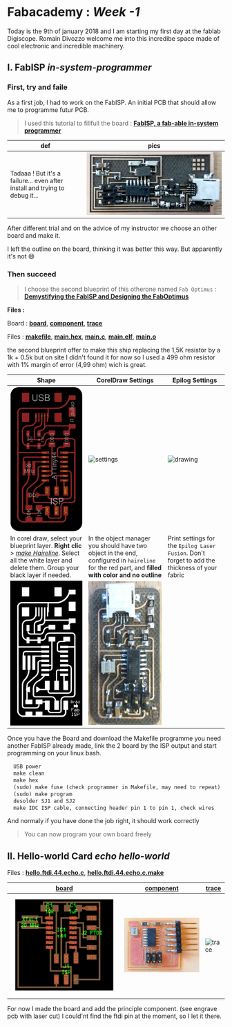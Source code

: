 # Fabacademy : *Week -1*

Today is the 9th of january 2018 and I am starting my first day at the fablab Digiscope. Romain Divozzo welcome me into this incredibe space made of cool electronic and incredible machinery.

## I. **FabISP** *in-system-programmer*

### First, try and faile

As a first job, I had to work on the FabISP. An initial PCB that should allow me to programme futur PCB.
> I used this tutorial to fillfull  the board : [**FabISP, a fab-able in-system programmer**](http://fab.cba.mit.edu/content/archive/projects/fabisp/)

| def | pics |
| --- | --- |
| Tadaaa ! But it's a failure... even after install and trying to debug it...  | ![isp](production\fabISP\ISP_v0.5.jpg) |

After different trial and on the advice of my instructor we choose an other board and make it.

I left the outline on the board, thinking it was better this way. But apparently it's not :smile:

### Then succeed

> I choose the second blueprint of this otherone named `Fab Optimus` : [**Demystifying the FabISP and Designing the FabOptimus**](http://fab.cba.mit.edu/classes/863.16/doc/tutorials/FabISP/FabISP_Demystified.html)

**Files :**

Board : [<u>**board**</u>](assets\docs\production\fabISP\FabOptimus2.png), [<u>**component**</u>](production/fabISP/result.jpg), [<u>**trace**</u>](assets\docs\production\fabISP\FabOptimus_Traces2.png)

Files : [<u>**makefile**</u>](assets\docs\production\fabISP\programmFiles\Makefile), [<u>**main.hex**</u>](assets\docs\production\fabISP\programmFiles\main.hex), [<u>**main.c**</u>](assets\docs\production\fabISP\programmFiles\main.c), [<u>**main.elf**</u>](assets\docs\production\fabISP\programmFiles\main.elf), [<u>**main.o**</u>](assets\docs\production\fabISP\programmFiles\main.o)


the second blueprint offer to make this ship replacing the 1,5K resistor by a 1k + 0.5k but on site I didn't found it for now so I used a 499 ohm resistor with 1% margin of error (4,99 ohm) wich is great.

| Shape | CorelDraw Settings | Epilog Settings |
| --- | --- | --- |
| ![fabOptimusComponent](production\fabISP\FabOptimus2.png)| ![settings](production/fabISP/corel_settings.jpg) | ![drawing](production/fabISP/paramEpilog_pcb.jpg) |
| In corel draw, select your blueprint layer. **Right clic** > <u>*make Haireline*</u>. Select all the white layer and delete them. Group your black layer if needed. | In the object manager you should have two object in the end, configured in `haireline` for the red part, and **filled with color and no outline** |  Print settings for the `Epilog Laser Fusion`. Don't forget to add the thickness of your fabric |
| ![drawing](production/fabISP/FabOptimus_Traces2.png) | ![mounted](production/fabISP/result.jpg) |



Once you have the Board and download the Makefile programme you need another FabISP already made, link the 2 board by the ISP output and start programming on your linux bash.

```linux
  USB power
  make clean
  make hex
  (sudo) make fuse (check programmer in Makefile, may need to repeat)
  (sudo) make program
  desolder SJ1 and SJ2
  make IDC ISP cable, connecting header pin 1 to pin 1, check wires
```

And normaly if you have done the job right, it should work correctly

> You can now program your own board freely

## II. **Hello-world Card** *echo hello-world*

Files : [<u>**hello.ftdi.44.echo.c**</u>](assets\docs\production\HelloWorldCard\files\hello.ftdi.44.echo.c), [<u>**hello.ftdi.44.echo.c.make**</u>](assets\docs\production\HelloWorldCard\files\hello.ftdi.44.echo.c.make)

| [board](production/HelloWorldCard/hello.ftdi.44.png) | [component]() | [trace](production\HelloWorldCard\hello.ftdi.44.traces.png) |
| --- | --- | --- |
| ![board](production/HelloWorldCard/hello.ftdi.44.png)  | ![component](production/HelloWorldCard/hello.ftdi.44.components.jpg)  | ![trace](production\HelloWorldCard\hello.ftdi.44.traces.png)  |

For now I made the board and add the principle component. (see engrave pcb with laser cut) I could'nt find the ftdi pin at the moment, so I let it there.
